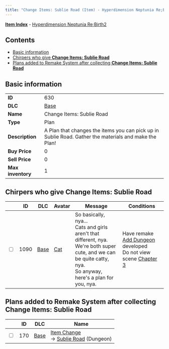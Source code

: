 ```yaml
---
title: "Change Items: Sublie Road (Item) - Hyperdimension Neptunia Re;Birth2"
---
```


[**Item Index**](/neptunia/rb2/item/index.html) - [Hyperdimension Neptunia Re;Birth2](/neptunia/rb2)

## Contents

- [Basic information](#basic-information)
- [Chirpers who give **Change Items: Sublie Road**](#chirpers-who-give-change-items-sublie-road)
- [Plans added to Remake System after collecting **Change Items: Sublie Road**](#plans-added-to-remake-system-after-collecting-change-items-sublie-road)

## Basic information

|   |   |
| -- | -- |
| **ID** | 630 |
| **DLC** | [Base](/neptunia/rb2/dlc/0-base.html) |
| **Name** | Change Items: Sublie Road |
| **Type** | Plan |
| **Description** | A Plan that changes the items you can pick up in Sublie Road. Gather the materials and make the Plan! |
| **Buy Price** | 0 |
| **Sell Price** | 0 |
| **Max inventory** | 1 |

## Chirpers who give **Change Items: Sublie Road**

|    | ID | DLC | Avatar | Message | Conditions |
| -- | -- | --- | ------ | ------- | ---------- |
| <input type="checkbox" id="rb2-chirper-event-0-1090" class="trackbox" /> | 1090 | [Base](/neptunia/rb2/dlc/0-base.html) | [Cat](/neptunia/rb2/avatar/0-51-cat.html) | So basically, nya...<br />Cats and girls aren't that different, nya.<br />We're both super cute, and we can be quite catty, nya.<br />So anyway, here's a plan for you, nya. | Have remake [Add Dungeon](/neptunia/rb2/remake/0-106-add-dungeon.html) developed<br />Do not view scene [Chapter 3](/neptunia/rb2/scene/0-251-chapter-3.html) |

## Plans added to Remake System after collecting **Change Items: Sublie Road**

|    | ID | DLC | Name |
| -- | -- | --- | ---- |
| <input type="checkbox" id="rb2-remake-0-170" class="trackbox" /> | 170 | [Base](/neptunia/rb2/dlc/0-base.html) | [Item Change](/neptunia/rb2/remake/0-170-item-change.html)<br />→ [Sublie Road](/neptunia/rb2/dungeon/0-34-sublie-road.html) (Dungeon) |